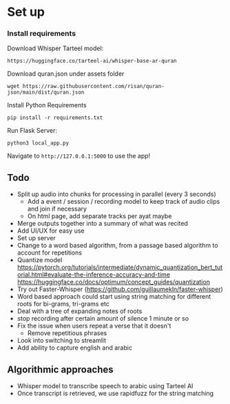 # Set up

### Install requirements


Download Whisper Tarteel model: 

```
https://huggingface.co/tarteel-ai/whisper-base-ar-quran
```

Download quran.json under assets folder
```
wget https://raw.githubusercontent.com/risan/quran-json/main/dist/quran.json
```

Install Python Requirements
```
pip install -r requirements.txt
```

Run Flask Server:
```
python3 local_app.py
```

Navigate to ```http://127.0.0.1:5000``` to use the app!

## Todo
* Split up audio into chunks for processing in parallel (every 3 seconds)
    * Add a event / session / recording model to keep track of audio clips and join if necessary
    * On html page, add separate tracks per ayat maybe
* Merge outputs together into a summary of what was recited
* Add UI/UX for easy use
* Set up server
* Change to a word based algorithm, from a passage based algorithm to account for repetitions
* Quantize model 
    https://pytorch.org/tutorials/intermediate/dynamic_quantization_bert_tutorial.html#evaluate-the-inference-accuracy-and-time
    https://huggingface.co/docs/optimum/concept_guides/quantization
* Try out Faster-Whisper (https://github.com/guillaumekln/faster-whisper)
* Word based approach could start using string matching for different roots for bi-grams, tri-grams etc
* Deal with a tree of expanding notes of roots 
* stop recording after certain amount of silence 1 minute or so
* Fix the issue when users repeat a verse that it doesn't 
    * Remove repetitious phrases
* Look into switching to streamlit
* Add ability to capture english and arabic

## Algorithmic approaches
* Whisper model to transcribe speech to arabic using Tarteel AI
* Once transcript is retrieved, we use rapidfuzz for the string matching
